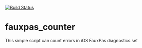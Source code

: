 [![Build Status](https://travis-ci.org/andy-grandy/fauxpas_counter.svg?branch=master)](https://travis-ci.org/andy-grandy/fauxpas_counter)
# fauxpas_counter
This simple script can count errors in iOS FauxPas diagnostics set
